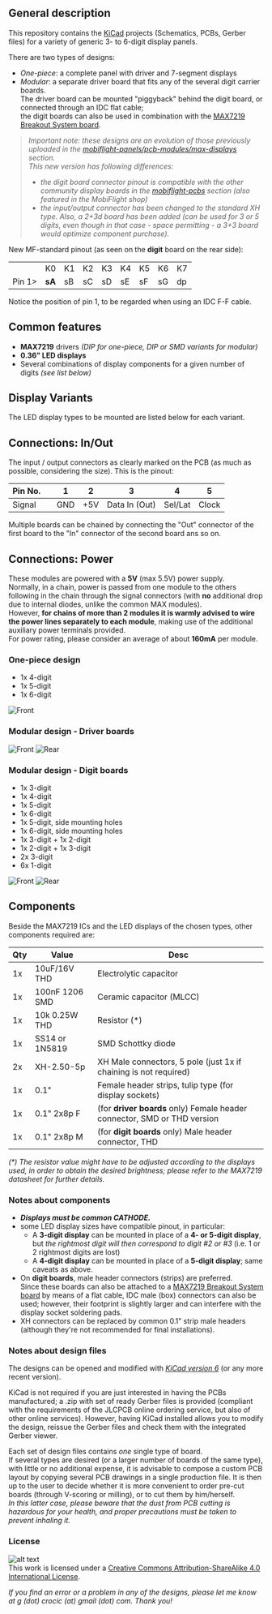 ## General description

This repository contains the [KiCad](https://www.kicad.org/) projects (Schematics, PCBs, Gerber files) for a variety of generic 3- to 6-digit display panels.

There are two types of designs:

- _One-piece_: a complete panel with driver and 7-segment displays
- _Modular_: a separate driver board that fits any of the several digit carrier boards.  
  The driver board can be mounted "piggyback" behind the digit board, or connected through an IDC flat cable;  
  the digit boards can also be used in combination with the [MAX7219 Breakout System board](https://github.com/MobiFlight/mobiflight-pcbs/blob/main/max7219-breakout-system/README.md).

>_Important note: these designs are an evolution of those previously uploaded in the [mobiflight-panels/pcb-modules/max-displays](https://github.com/MobiFlight/mobiflight-panels/tree/main/pcb-modules/max-displays) section._  
>_This new version has following differences:_
>
>- _the digit board connector pinout is compatible with the other community display boards in the [mobiflight-pcbs](https://github.com/MobiFlight/mobiflight-pcbs) section (also featured in the MobiFlight shop)_
>- _the input/output connector has been changed to the standard XH type._
> _Also, a 2+3d board has been added (can be used for 3 or 5 digits, even though in that case - space permitting - a 3+3 board would optimize component purchase)._

New MF-standard pinout (as seen on the __digit__ board on the rear side):

| | | | | | | | |  |
|-|--|--|--|--|--|--|--|--|
||K0|K1|K2|K3|K4|K5|K6|K7|
|Pin 1>|__sA__|sB|sC|sD|sE|sF|sG|dp|

Notice the position of pin 1, to be regarded when using an IDC F-F cable.

## Common features

- __MAX7219__ drivers _(DIP for one-piece, DIP or SMD variants for modular)_
- __0.36" LED displays__
- Several combinations of display components for a given number of digits _(see list below)_

## Display Variants

The LED display types to be mounted are listed below for each variant.

## Connections: In/Out

The input / output connectors as clearly marked on the PCB (as much as possible, considering the size).
This is the pinout:

|Pin No.| |1|2|3|4|5|
|-|-|--|--|--|--|--|
|Signal||GND|+5V|Data In (Out)|Sel/Lat|Clock|

Multiple boards can be chained by connecting the "Out" connector of the first board to the "In" connector of the second board ans so on.

## Connections: Power

These modules are powered with a __5V__ (max 5.5V) power supply.  
Normally, in a chain, power is passed from one module to the others following in the chain through the signal connectors (with __no__ additional drop due to internal diodes, unlike the common MAX modules).  
However, __for chains of more than 2 modules it is warmly advised to wire the power lines separately to each module__, making use of the additional auxiliary power terminals provided.  
For power rating, please consider an average of about __160mA__ per module.

### One-piece design

- 1x 4-digit
- 1x 5-digit
- 1x 6-digit

![Front](./DispBrd_OnePiece/images/One_Piece_All.PNG "One-piece designs, front")

### Modular design - Driver boards

![Front](./DispBrd_Modular/images/Modular_driver_F.PNG "Modular designs, Driver, front")
![Rear](./DispBrd_Modular/images/Modular_driver_R.PNG "Modular designs, Driver, rear")

### Modular design - Digit boards

- 1x 3-digit
- 1x 4-digit
- 1x 5-digit
- 1x 6-digit
- 1x 5-digit, side mounting holes
- 1x 6-digit, side mounting holes
- 1x 3-digit + 1x 2-digit
- 1x 2-digit + 1x 3-digit
- 2x 3-digit
- 6x 1-digit

![Front](./DispBrd_Modular/images/Modular_disp_F.PNG "Modular designs, Digit panels, front")
![Rear](./DispBrd_Modular/images/Modular_disp_R.PNG "Modular designs, Digit panels, rear")

## Components

Beside the MAX7219 ICs and the LED displays of the chosen types, other components required are:

|Qty |Value |Desc |
|-----|-------|------|
| 1x |10uF/16V THD |Electrolytic capacitor|
| 1x |100nF 1206 SMD |Ceramic capacitor (MLCC)|
| 1x |10k 0.25W THD|Resistor (*)|
| 1x |SS14 or 1N5819|SMD Schottky diode|
| 2x |XH-2.50-5p | XH Male connectors, 5 pole (just 1x if chaining is not required)|
| 1x |0.1" |Female header strips, tulip type (for display sockets)|
| 1x |0.1" 2x8p F|(for __driver boards__ only) Female header connector, SMD or THD version|
| 1x |0.1" 2x8p M|(for __digit boards__ only) Male header connector, THD|

_(*) The resistor value might have to be adjusted according to the displays used, in order to obtain the desired brightness; please refer to the MAX7219 datasheet for further details._

### Notes about components

- ___Displays must be common CATHODE.___
- some LED display sizes have compatible pinout, in particular:
  - A __3-digit display__ can be mounted in place of a __4- or 5-digit display__, but _the rightmost digit will then correspond to digit #2 or #3_ (i.e. 1 or 2 rightmost digits are lost)
  - A __4-digit display__ can be mounted in place of a __5-digit display__; same caveats as above.
- On __digit boards__, male header connectors (strips) are preferred.  
Since these boards can also be attached to a [MAX7219 Breakout System board](https://github.com/MobiFlight/mobiflight-pcbs/blob/main/max7219-breakout-system/README.md) by means of a flat cable, IDC male (box) connectors can also be used; however, their footprint is slightly larger and can interfere with the display socket soldering pads.
- XH connectors can be replaced by common 0.1" strip male headers (although they're not recommended for final installations).

### Notes about design files

The designs can be opened and modified with [_KiCad version 6_](https://downloads.kicad.org/kicad/windows/explore/stable/download/kicad-6.0.10-x86_64.exe) (or any more recent version).

KiCad is not required if you are just interested in having the PCBs manufactured; a .zip with set of ready Gerber files is provided (compliant with the requirements of the JLCPCB online ordering service, but also of other online services). However, having KiCad installed allows you to modify the design, reissue the Gerber files and check them with the integrated Gerber viewer.

Each set of design files contains _one_ single type of board.  
If several types are desired (or a larger number of boards of the same type), with little or no additional expense, it is advisable to compose a custom PCB layout by copying several PCB drawings in a single production file.
It is then up to the user to decide whether it is more convenient to order pre-cut boards (through V-scoring or milling), or to cut them by him/herself.  
_In this latter case, please beware that the dust from PCB cutting is hazardous for your health, and proper precautions must be taken to prevent inhaling it._

### License

![alt text](https://i.creativecommons.org/l/by-sa/4.0/88x31.png "Creative Commons License")  
This work is licensed under a [Creative Commons Attribution-ShareAlike 4.0 International License](http://creativecommons.org/licenses/by-sa/4.0/).

_If you find an error or a problem in any of the designs, please let me know at g (dot) crocic (at) gmail (dot) com. Thank you!_